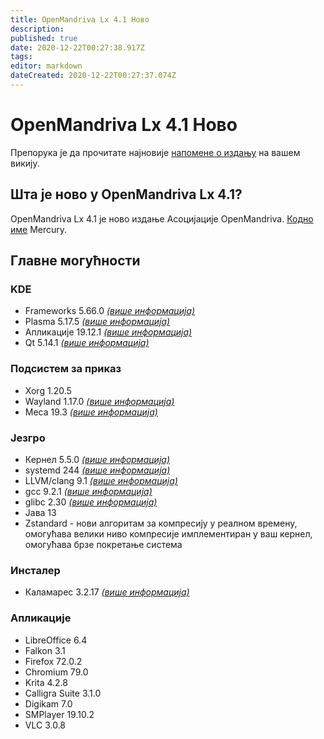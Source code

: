 ```yaml
---
title: OpenMandriva Lx 4.1 Ново
description: 
published: true
date: 2020-12-22T00:27:38.917Z
tags: 
editor: markdown
dateCreated: 2020-12-22T00:27:37.074Z
---
```


# OpenMandriva Lx 4.1 Ново

Препорука је да прочитате најновије [напомене о издању](/en/releases/omlx41/rc/notes) на вашем викију.

## Шта је ново у OpenMandriva Lx 4.1?
OpenMandriva Lx 4.1 је ново издање Асоцијације OpenMandriva. [Кодно име](/releases/codename) Mercury.

## Главне могућности

### KDE

- Frameworks 5.66.0 [*(више информација)*](https://www.kde.org/announcements/kde-frameworks-5.66.0.php)
- Plasma 5.17.5 [*(више информација)*](https://www.kde.org/announcements/plasma-5.17.5.php)
- Апликације 19.12.1 [*(више информација)*](https://www.kde.org/announcements/announce-applications-19.12.1.php)
- Qt 5.14.1 [*(више информација)*](https://www.qt.io)

### Подсистем за приказ

- Xorg 1.20.5
- Wayland 1.17.0 [*(више информација)*](https://wayland.freedesktop.org/releases.html)
- Mеса 19.3 [*(више информација)*](http://www.mesa3d.org/)

### Језгро

- Кернел 5.5.0 [*(више информација)*](https://www.kernel.org/)
- systemd 244 [*(више информација)*](https://www.freedesktop.org/wiki/Software/systemd/)
- LLVM/clang 9.1 [*(више информација)*](http://llvm.org/)
- gcc 9.2.1 [*(више информација)*](https://gcc.gnu.org/)
- glibc 2.30 [*(више информација)*](http://www.gnu.org/software/libc/)
- Јава 13
- Zstandard - нови алгоритам за компресију у реалном времену, омогућава велики ниво компресије имплементиран у ваш кернел, омогућава брзе покретање система

### Инсталер

- Каламарес 3.2.17 [*(више информација)*](https://calamares.io)

### Апликације

- LibreOffice 6.4
- Falkon 3.1
- Firefox 72.0.2
- Chromium 79.0
- Krita 4.2.8
- Calligra Suite 3.1.0
- Digikam 7.0
- SMPlayer 19.10.2
- VLC 3.0.8

